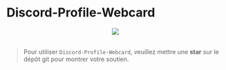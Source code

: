 # Discord-Profile-Webcard

<div align="center">
   <img src="https://user-images.githubusercontent.com/32937876/208944103-561adb64-e368-415c-8056-f7df234bc8bc.PNG" align="center" />
  
</div>
<br>

> Pour utiliser `Discord-Profile-Webcard`, veuillez mettre une **star** sur le dépôt git pour montrer votre soutien.
